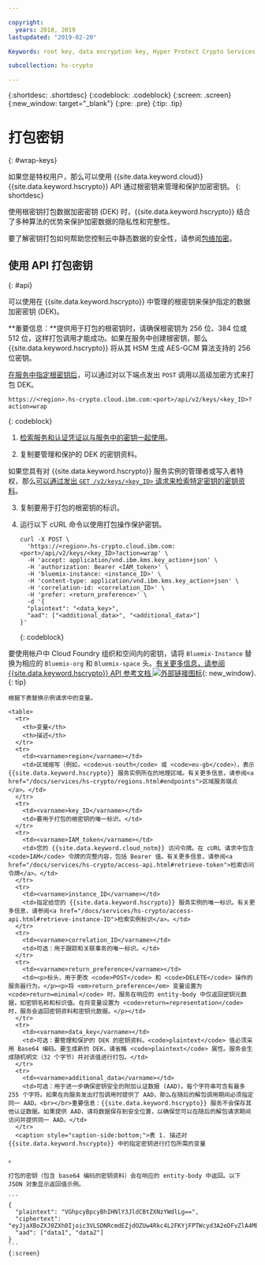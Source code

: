 ```yaml
---

copyright:
  years: 2018, 2019
lastupdated: "2019-02-20"

Keywords: root key, data encryption key, Hyper Protect Crypto Services

subcollection: hs-crypto

---
```


{:shortdesc: .shortdesc}
{:codeblock: .codeblock}
{:screen: .screen}
{:new_window: target="_blank"}
{:pre: .pre}
{:tip: .tip}

# 打包密钥
{: #wrap-keys}

如果您是特权用户，那么可以使用 {{site.data.keyword.cloud}} {{site.data.keyword.hscrypto}} API 通过根密钥来管理和保护加密密钥。
{: shortdesc}

使用根密钥打包数据加密密钥 (DEK) 时，{{site.data.keyword.hscrypto}} 结合了多种算法的优势来保护加密数据的隐私性和完整性。  

要了解密钥打包如何帮助您控制云中静态数据的安全性，请参阅[包络加密](/docs/services/key-protect/concepts/envelope-encryption.html)。

## 使用 API 打包密钥
{: #api}

可以使用在 {{site.data.keyword.hscrypto}} 中管理的根密钥来保护指定的数据加密密钥 (DEK)。

**重要信息：**提供用于打包的根密钥时，请确保根密钥为 256 位、384 位或 512 位，这样打包调用才能成功。如果在服务中创建根密钥，那么 {{site.data.keyword.hscrypto}} 将从其 HSM 生成 AES-GCM 算法支持的 256 位密钥。

[在服务中指定根密钥后](/docs/services/hs-crypto/create-root-keys.html)，可以通过对以下端点发出 `POST` 调用以高级加密方式来打包 DEK。

```
https://<region>.hs-crypto.cloud.ibm.com:<port>/api/v2/keys/<key_ID>?action=wrap
```
{: codeblock}

1. [检索服务和认证凭证以与服务中的密钥一起使用](/docs/services/hs-crypto/access-api.html)。

2. 复制要管理和保护的 DEK 的密钥资料。

如果您具有对 {{site.data.keyword.hscrypto}} 服务实例的管理者或写入者特权，那么[可以通过发出 `GET /v2/keys/<key_ID>` 请求来检索特定密钥的密钥资料](/docs/services/hs-crypto/view-keys.html#api)。

3. 复制要用于打包的根密钥的标识。

4. 运行以下 cURL 命令以使用打包操作保护密钥。

    ```cURL
    curl -X POST \
      'https://<region>.hs-crypto.cloud.ibm.com:<port>/api/v2/keys/<key_ID>?action=wrap' \
      -H 'accept: application/vnd.ibm.kms.key_action+json' \
      -H 'authorization: Bearer <IAM_token>' \
      -H 'bluemix-instance: <instance_ID>' \
      -H 'content-type: application/vnd.ibm.kms.key_action+json' \
      -H 'correlation-id: <correlation_ID>' \
      -H 'prefer: <return_preference>' \
      -d '{
      "plaintext": "<data_key>",
      "aad": ["<additional_data>", "<additional_data>"]
    }'
    ```
    {: codeblock}

要使用帐户中 Cloud Foundry 组织和空间内的密钥，请将 `Bluemix-Instance` 替换为相应的 `Bluemix-org` 和 `Bluemix-space` 头。[有关更多信息，请参阅 {{site.data.keyword.hscrypto}} API 参考文档 ![外部链接图标](../../icons/launch-glyph.svg "外部链接图标")](https://cloud.ibm.com/apidocs/hs-crypto){: new_window}.
    {: tip}

    根据下表替换示例请求中的变量。

    <table>
      <tr>
        <th>变量</th>
        <th>描述</th>
      </tr>
      <tr>
        <td><varname>region</varname></td>
        <td>区域缩写（例如，<code>us-south</code> 或 <code>eu-gb</code>），表示 {{site.data.keyword.hscrypto}} 服务实例所在的地理区域。有关更多信息，请参阅<a href="/docs/services/hs-crypto/regions.html#endpoints">区域服务端点</a>。</td>
      </tr>
      <tr>
        <td><varname>key_ID</varname></td>
        <td>要用于打包的根密钥的唯一标识。</td>
      </tr>
      <tr>
        <td><varname>IAM_token</varname></td>
        <td>您的 {{site.data.keyword.cloud_notm}} 访问令牌。在 cURL 请求中包含 <code>IAM</code> 令牌的完整内容，包括 Bearer 值。有关更多信息，请参阅<a href="/docs/services/hs-crypto/access-api.html#retrieve-token">检索访问令牌</a>。</td>
      </tr>
      <tr>
        <td><varname>instance_ID</varname></td>
        <td>指定给您的 {{site.data.keyword.hscrypto}} 服务实例的唯一标识。有关更多信息，请参阅<a href="/docs/services/hs-crypto/access-api.html#retrieve-instance-ID">检索实例标识</a>。</td>
      </tr>
      <tr>
        <td><varname>correlation_ID</varname></td>
        <td>可选：用于跟踪和关联事务的唯一标识。</td>
      </tr>
      <tr>
        <td><varname>return_preference</varname></td>
        <td><p>标头，用于更改 <code>POST</code> 和 <code>DELETE</code> 操作的服务器行为。</p><p>将 <em>return_preference</em> 变量设置为 <code>return=minimal</code> 时，服务在响应的 entity-body 中仅返回密钥元数据，如密钥名称和标识值。在将变量设置为 <code>return=representation</code> 时，服务会返回密钥资料和密钥元数据。</p></td>
      </tr>
      <tr>
        <td><varname>data_key</varname></td>
        <td>可选：要管理和保护的 DEK 的密钥资料。<code>plaintext</code> 值必须采用 Base64 编码。要生成新的 DEK，请省略 <code>plaintext</code> 属性。服务会生成随机明文（32 个字节）并对该值进行打包。</td>
      </tr>
      <tr>
        <td><varname>additional_data</varname></td>
        <td>可选：用于进一步确保密钥安全的附加认证数据 (AAD)。每个字符串可含有最多 255 个字符。如果在向服务发出打包调用时提供了 AAD，那么在随后的解包调用期间必须指定同一 AAD。<br></br>重要信息：{{site.data.keyword.hscrypto}} 服务不会保存其他认证数据。如果提供 AAD，请将数据保存到安全位置，以确保您可以在随后的解包请求期间访问并提供同一 AAD。</td>
      </tr>
      <caption style="caption-side:bottom;">表 1. 描述对 {{site.data.keyword.hscrypto}} 中的指定密钥进行打包所需的变量
。</caption>
    </table>

    打包的密钥（包含 base64 编码的密钥资料）会在响应的 entity-body 中返回。以下 JSON 对象显示返回值示例。

    ```
    {
      "plaintext": "VGhpcyBpcyBhIHNlY3JldCBtZXNzYWdlLg==",
      "ciphertext": "eyJjaXBoZXJ0ZXh0Ijoic3VLSDNRcmdEZjdOZUw4Rkc4L2FKYjFPTWcyd3A2eDFvZlA4MEc0Z1B2RmNrV2g3cUlidHphYXU0eHpKWWoxZyIsImhhc2giOiJiMmUyODdkZDBhZTAwZGZlY2Q3OGJmMDUxYmNmZGEyNWJkNGUzMjBkYjBhN2FjNzVhMWYzZmNkMDZlMjAzZWYxNWM5MTY4N2JhODg2ZWRjZGE2YWVlMzFjYzk2MjNkNjA5YTRkZWNkN2E5Y2U3ZDc5ZTRhZGY1MWUyNWFhYWM5MjhhNzg3NmZjYjM2NDFjNTQzMTZjMjMwOGY2MThlZGM2OTE3MjAyYjA5YTdjMjA2YzkxNTBhOTk1NmUxYzcxMTZhYjZmNmQyYTQ4MzZiZTM0NTk0Y2IwNzJmY2RmYTk2ZSJ9"
      "aad": ["data1", "data2"]
    }
    ```
    {:screen}
